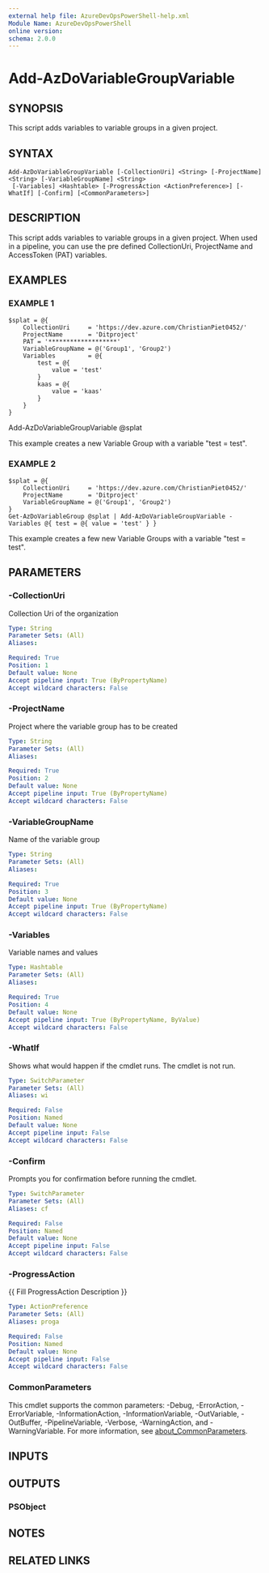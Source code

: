 ```yaml
---
external help file: AzureDevOpsPowerShell-help.xml
Module Name: AzureDevOpsPowerShell
online version:
schema: 2.0.0
---
```


# Add-AzDoVariableGroupVariable

## SYNOPSIS
This script adds variables to variable groups in a given project.

## SYNTAX

```
Add-AzDoVariableGroupVariable [-CollectionUri] <String> [-ProjectName] <String> [-VariableGroupName] <String>
 [-Variables] <Hashtable> [-ProgressAction <ActionPreference>] [-WhatIf] [-Confirm] [<CommonParameters>]
```

## DESCRIPTION
This script adds variables to variable groups in a given project.
When used in a pipeline, you can use the pre defined CollectionUri, ProjectName and AccessToken (PAT) variables.

## EXAMPLES

### EXAMPLE 1
```
$splat = @{
    CollectionUri     = 'https://dev.azure.com/ChristianPiet0452/'
    ProjectName       = 'Ditproject'
    PAT = '*******************'
    VariableGroupName = @('Group1', 'Group2')
    Variables         = @{
        test = @{
            value = 'test'
        }
        kaas = @{
            value = 'kaas'
        }
    }
}
```

Add-AzDoVariableGroupVariable @splat

This example creates a new Variable Group with a variable "test = test".

### EXAMPLE 2
```
$splat = @{
    CollectionUri     = 'https://dev.azure.com/ChristianPiet0452/'
    ProjectName       = 'Ditproject'
    VariableGroupName = @('Group1', 'Group2')
}
Get-AzDoVariableGroup @splat | Add-AzDoVariableGroupVariable -Variables @{ test = @{ value = 'test' } }
```

This example creates a few new Variable Groups with a variable "test = test".

## PARAMETERS

### -CollectionUri
Collection Uri of the organization

```yaml
Type: String
Parameter Sets: (All)
Aliases:

Required: True
Position: 1
Default value: None
Accept pipeline input: True (ByPropertyName)
Accept wildcard characters: False
```

### -ProjectName
Project where the variable group has to be created

```yaml
Type: String
Parameter Sets: (All)
Aliases:

Required: True
Position: 2
Default value: None
Accept pipeline input: True (ByPropertyName)
Accept wildcard characters: False
```

### -VariableGroupName
Name of the variable group

```yaml
Type: String
Parameter Sets: (All)
Aliases:

Required: True
Position: 3
Default value: None
Accept pipeline input: True (ByPropertyName)
Accept wildcard characters: False
```

### -Variables
Variable names and values

```yaml
Type: Hashtable
Parameter Sets: (All)
Aliases:

Required: True
Position: 4
Default value: None
Accept pipeline input: True (ByPropertyName, ByValue)
Accept wildcard characters: False
```

### -WhatIf
Shows what would happen if the cmdlet runs.
The cmdlet is not run.

```yaml
Type: SwitchParameter
Parameter Sets: (All)
Aliases: wi

Required: False
Position: Named
Default value: None
Accept pipeline input: False
Accept wildcard characters: False
```

### -Confirm
Prompts you for confirmation before running the cmdlet.

```yaml
Type: SwitchParameter
Parameter Sets: (All)
Aliases: cf

Required: False
Position: Named
Default value: None
Accept pipeline input: False
Accept wildcard characters: False
```

### -ProgressAction
{{ Fill ProgressAction Description }}

```yaml
Type: ActionPreference
Parameter Sets: (All)
Aliases: proga

Required: False
Position: Named
Default value: None
Accept pipeline input: False
Accept wildcard characters: False
```

### CommonParameters
This cmdlet supports the common parameters: -Debug, -ErrorAction, -ErrorVariable, -InformationAction, -InformationVariable, -OutVariable, -OutBuffer, -PipelineVariable, -Verbose, -WarningAction, and -WarningVariable. For more information, see [about_CommonParameters](http://go.microsoft.com/fwlink/?LinkID=113216).

## INPUTS

## OUTPUTS

### PSObject
## NOTES

## RELATED LINKS
